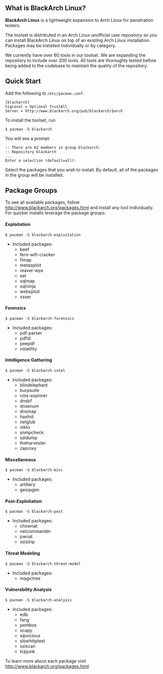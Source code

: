 What is BlackArch Linux?
------------------------

**BlackArch Linux** is a lightweight expansion to Arch Linux for penetration
testers.

The toolset is distributed in an Arch Linux unofficial user repository so you
can install BlackArch Linux on top of an existing Arch Linux installation.
Packages may be installed individually or by category.

We currently have over 60 tools in our toolset. We are expanding the repository
to include over 200 tools. All tools are thoroughly tested before being added
to the codebase to maintain the quality of the repository.

Quick Start
-----------

Add the following to `/etc/pacman.conf`.

```
[blackarch]
SigLevel = Optional TrustAll
Server = http://www.blackarch.org/pub/blackarch/$arch
```

To install the toolset, run

```
$ pacman -S blackarch
```

You will see a prompt:

```
:: There are 62 members in group blackarch:
:: Repository blackarch
...
Enter a selection (default=all):
```

Select the packages that you wish to install. By default, all of the packages
in the group will be installed.

Package Groups
--------------

To see all available packages, follow http://www.blackarch.org/packages.html and
install any tool individually.  For quicker installs leverage the package
groups:

#### Exploitation

```
$ pacman -S blackarch-exploitation
```
- Included packages:
  - beef
  - fern-wifi-cracker
  - fimap
  - metasploit
  - reaver-wps
  - set
  - sqlmap
  - sqlninja
  - websploit
  - xsser

#### Forensics

```
$ pacman -S blackarch-forensics
```

- Included packages:
  - pdf-parser
  - pdfid
  - peepdf
  - volatility

#### Intelligence Gathering

```
$ pacman -S blackarch-intel
```

- Included packages:
  - blindelephant
  - burpsuite
  - cms-explorer
  - dnsbf
  - dnsenum
  - dnsmap
  - hashid
  - netglub
  - nikto
  - snmpcheck
  - ssldump
  - theharvester
  - zaproxy

#### Miscellaneous

```
$ pacman -S blackarch-misc
```

- Included packages:
  - artillery
  - geoipgen

#### Post-Exploitation

```
$ pacman -S blackarch-post
```

- Included packages:
  - chownat
  - netcommander
  - pwnat
  - sslstrip

#### Threat Modeling

```
$ pacman -S blackarch-threat-model
```

- Included packages:
  - magictree

#### Vulnerability Analysis

```
$ pacman -S blackarch-analysis
```

- Included packages:
  - edb
  - fang
  - pentbox
  - scapy
  - sipvicious
  - slowhttptest
  - sslscan
  - tcpjunk

To learn more about each package visit http://www.blackarch.org/packages.html
